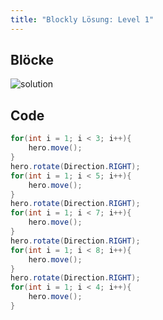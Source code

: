 ```yaml
---
title: "Blockly Lösung: Level 1"
---
```


## Blöcke
![solution](.img/loesung_level_001.png)

## Code 

```java
for(int i = 1; i < 3; i++){
    hero.move();
}
hero.rotate(Direction.RIGHT);
for(int i = 1; i < 5; i++){
    hero.move();
}
hero.rotate(Direction.RIGHT);
for(int i = 1; i < 7; i++){
    hero.move();
}
hero.rotate(Direction.RIGHT);
for(int i = 1; i < 8; i++){
    hero.move();
}
hero.rotate(Direction.RIGHT);
for(int i = 1; i < 4; i++){
    hero.move();
}
```

